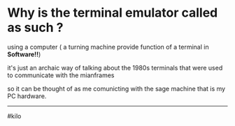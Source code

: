 # Why is the terminal emulator called as such ? 

using a computer ( a turning machine provide function of a terminal in **Software!!**)

it's just an archaic way of talking about the 1980s terminals that were used to communicate with the mianframes

so it can be thought of as me comunicting with the sage machine that is my PC hardware. 


---

#kilo 